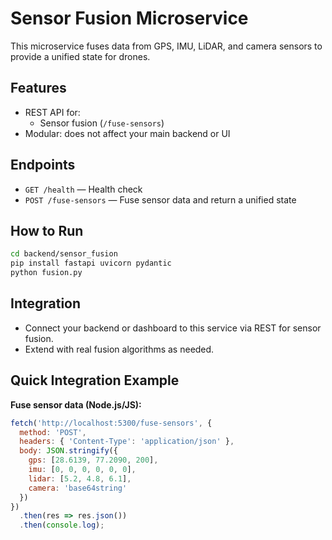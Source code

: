 # Sensor Fusion Microservice

This microservice fuses data from GPS, IMU, LiDAR, and camera sensors to provide a unified state for drones.

## Features
- REST API for:
  - Sensor fusion (`/fuse-sensors`)
- Modular: does not affect your main backend or UI

## Endpoints
- `GET /health` — Health check
- `POST /fuse-sensors` — Fuse sensor data and return a unified state

## How to Run
```bash
cd backend/sensor_fusion
pip install fastapi uvicorn pydantic
python fusion.py
```

## Integration
- Connect your backend or dashboard to this service via REST for sensor fusion.
- Extend with real fusion algorithms as needed. 

## Quick Integration Example

**Fuse sensor data (Node.js/JS):**
```js
fetch('http://localhost:5300/fuse-sensors', {
  method: 'POST',
  headers: { 'Content-Type': 'application/json' },
  body: JSON.stringify({
    gps: [28.6139, 77.2090, 200],
    imu: [0, 0, 0, 0, 0, 0],
    lidar: [5.2, 4.8, 6.1],
    camera: 'base64string'
  })
})
  .then(res => res.json())
  .then(console.log);
``` 